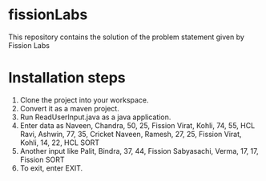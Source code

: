 # fissionLabs
This repository contains the solution of the problem statement given by Fission Labs

# Installation steps
1. Clone the project into your workspace.
2. Convert it as a maven project.
3. Run ReadUserInput.java as a java application.
4. Enter data as
    Naveen, Chandra, 50, 25, Fission
    Virat, Kohli, 74, 55, HCL
    Ravi, Ashwin, 77, 35, Cricket
    Naveen, Ramesh, 27, 25, Fission
    Virat, Kohli, 14, 22, HCL
    SORT
5. Another input like
    Palit, Bindra, 37, 44, Fission
    Sabyasachi, Verma, 17, 17, Fission
    SORT
6. To exit, enter EXIT.
